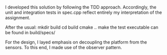 I developed this solution by following the TDD approach.
Accordingly, the unit and integration tests in spec.cpp reflect
entirely my interpretation of the assignment.

After the usual:
mkdir build
cd build
cmake ..
make
the test executable can be found in build/specs/

For the design, I layed emphasis on decoupling the platform from the sensors.
To this end, I made use of the observer pattern.
